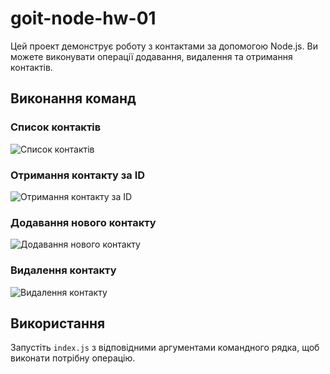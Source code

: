 # goit-node-hw-01

Цей проект демонструє роботу з контактами за допомогою Node.js. Ви можете виконувати операції додавання, видалення та отримання контактів.

## Виконання команд

### Список контактів

![Список контактів](https://ibb.co/5TRD587)

### Отримання контакту за ID

![Отримання контакту за ID](https://ibb.co/n76X28f)

### Додавання нового контакту

![Додавання нового контакту](https://ibb.co/3Tx87KH)

### Видалення контакту

![Видалення контакту](https://ibb.co/5TRD587)

## Використання

Запустіть `index.js` з відповідними аргументами командного рядка, щоб виконати потрібну операцію.
